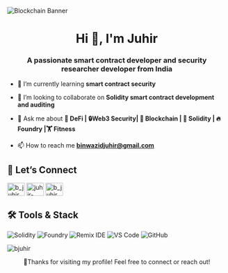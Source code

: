 ![Blockchain Banner](https://readme-typing-svg.demolab.com?font=Fira+Code&size=28&duration=2500&pause=800&color=00FFEA&center=true&vCenter=true&width=900&lines=🌍Decentralized+Future+Loading)



<h1 align="center">Hi 👋, I'm Juhir</h1>
<h3 align="center">A passionate smart contract developer and security researcher developer from India</h3>

- 🌱 I’m currently learning **smart contract security**

- 👯 I’m looking to collaborate on **Solidity smart contract development and auditing**

- 💬 Ask me about **💸 DeFi | 🔒Web3 Security| 🧱 Blockchain | 🧩 Solidity | 🔥Foundry |🏋️ Fitness**

- 📫 How to reach me **binwazidjuhir@gmail.com**

## 🔗 Let’s Connect
<p align="left">
<a href="https://twitter.com/b_juhir" target="blank"><img align="center" src="https://raw.githubusercontent.com/rahuldkjain/github-profile-readme-generator/master/src/images/icons/Social/twitter.svg" alt="b_juhir" height="30" width="40" /></a>
<a href="https://www.linkedin.com/in/juhir-b-0640b122b/
" target="blank"><img align="center" src="https://raw.githubusercontent.com/rahuldkjain/github-profile-readme-generator/master/src/images/icons/Social/linked-in-alt.svg" alt="juhir-bin-wazid" height="30" width="40" /></a>
<a href="https://instagram.com/b_juhir" target="blank"><img align="center" src="https://raw.githubusercontent.com/rahuldkjain/github-profile-readme-generator/master/src/images/icons/Social/instagram.svg" alt="b_juhir" height="30" width="40" /></a>
</p>

## 🛠 Tools & Stack
![Solidity](https://img.shields.io/badge/Solidity-%23363636.svg?style=for-the-badge&logo=solidity&logoColor=white)
![Foundry](https://img.shields.io/badge/Foundry-%23E34F26.svg?style=for-the-badge)
![Remix IDE](https://img.shields.io/badge/Remix%20IDE-2C2C2C?style=for-the-badge&logo=ethereum&logoColor=white)
![VS Code](https://img.shields.io/badge/VS%20Code-007ACC?style=for-the-badge&logo=visual-studio-code&logoColor=white)
![GitHub](https://img.shields.io/badge/GitHub-181717.svg?style=for-the-badge&logo=github&logoColor=white)

<p><img align="center" src="https://github-readme-stats.vercel.app/api/top-langs?username=bjuhir&show_icons=true&locale=en&layout=compact" alt="bjuhir" /></p>

<p align="center">
  🙏Thanks for visiting my profile! Feel free to connect or reach out!
</p>
